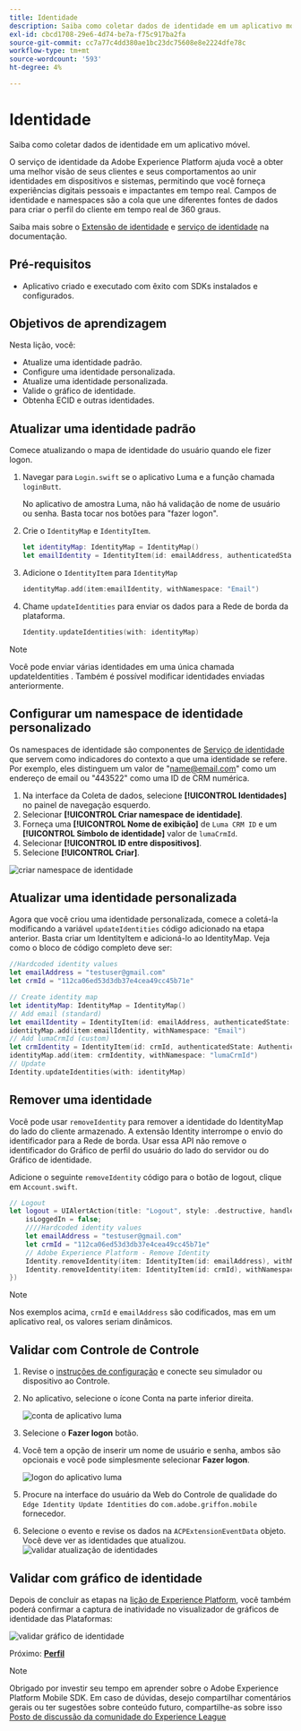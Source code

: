 ```yaml
---
title: Identidade
description: Saiba como coletar dados de identidade em um aplicativo móvel.
exl-id: cbcd1708-29e6-4d74-be7a-f75c917ba2fa
source-git-commit: cc7a77c4dd380ae1bc23dc75608e8e2224dfe78c
workflow-type: tm+mt
source-wordcount: '593'
ht-degree: 4%

---
```


# Identidade

Saiba como coletar dados de identidade em um aplicativo móvel.

O serviço de identidade da Adobe Experience Platform ajuda você a obter uma melhor visão de seus clientes e seus comportamentos ao unir identidades em dispositivos e sistemas, permitindo que você forneça experiências digitais pessoais e impactantes em tempo real. Campos de identidade e namespaces são a cola que une diferentes fontes de dados para criar o perfil do cliente em tempo real de 360 graus.

Saiba mais sobre o [Extensão de identidade](https://aep-sdks.gitbook.io/docs/foundation-extensions/identity-for-edge-network) e [serviço de identidade](https://experienceleague.adobe.com/docs/experience-platform/identity/home.html?lang=pt-BR) na documentação.

## Pré-requisitos

* Aplicativo criado e executado com êxito com SDKs instalados e configurados.

## Objetivos de aprendizagem

Nesta lição, você:

* Atualize uma identidade padrão.
* Configure uma identidade personalizada.
* Atualize uma identidade personalizada.
* Valide o gráfico de identidade.
* Obtenha ECID e outras identidades.

## Atualizar uma identidade padrão

Comece atualizando o mapa de identidade do usuário quando ele fizer logon.

1. Navegar para `Login.swift` se o aplicativo Luma e a função chamada `loginButt`.

   No aplicativo de amostra Luma, não há validação de nome de usuário ou senha. Basta tocar nos botões para &quot;fazer logon&quot;.

1. Crie o `IdentityMap` e `IdentityItem`.

   ```swift
   let identityMap: IdentityMap = IdentityMap()
   let emailIdentity = IdentityItem(id: emailAddress, authenticatedState: AuthenticatedState.authenticated)
   ```

1. Adicione o `IdentityItem` para `IdentityMap`

   ```swift
   identityMap.add(item:emailIdentity, withNamespace: "Email")
   ```

1. Chame `updateIdentities` para enviar os dados para a Rede de borda da plataforma.

   ```swift
   Identity.updateIdentities(with: identityMap)
   ```

>[!NOTE]
>
>Você pode enviar várias identidades em uma única chamada updateIdentities . Também é possível modificar identidades enviadas anteriormente.


## Configurar um namespace de identidade personalizado

Os namespaces de identidade são componentes de [Serviço de identidade](https://experienceleague.adobe.com/docs/experience-platform/identity/home.html?lang=en) que servem como indicadores do contexto a que uma identidade se refere. Por exemplo, eles distinguem um valor de &quot;name@email.com&quot; como um endereço de email ou &quot;443522&quot; como uma ID de CRM numérica.

1. Na interface da Coleta de dados, selecione **[!UICONTROL Identidades]** no painel de navegação esquerdo.
1. Selecionar **[!UICONTROL Criar namespace de identidade]**.
1. Forneça uma **[!UICONTROL Nome de exibição]** de `Luma CRM ID` e um **[!UICONTROL Símbolo de identidade]** valor de `lumaCrmId`.
1. Selecionar **[!UICONTROL ID entre dispositivos]**.
1. Selecione **[!UICONTROL Criar]**.

![criar namespace de identidade](assets/mobile-identity-create.png)

## Atualizar uma identidade personalizada

Agora que você criou uma identidade personalizada, comece a coletá-la modificando a variável `updateIdentities` código adicionado na etapa anterior. Basta criar um IdentityItem e adicioná-lo ao IdentityMap. Veja como o bloco de código completo deve ser:

```swift
//Hardcoded identity values
let emailAddress = "testuser@gmail.com"
let crmId = "112ca06ed53d3db37e4cea49cc45b71e"

// Create identity map
let identityMap: IdentityMap = IdentityMap()
// Add email (standard)
let emailIdentity = IdentityItem(id: emailAddress, authenticatedState: AuthenticatedState.authenticated)
identityMap.add(item:emailIdentity, withNamespace: "Email")
// Add lumaCrmId (custom)
let crmIdentity = IdentityItem(id: crmId, authenticatedState: AuthenticatedState.authenticated)
identityMap.add(item: crmIdentity, withNamespace: "lumaCrmId")
// Update
Identity.updateIdentities(with: identityMap)
```

## Remover uma identidade

Você pode usar `removeIdentity` para remover a identidade do IdentityMap do lado do cliente armazenado. A extensão Identity interrompe o envio do identificador para a Rede de borda. Usar essa API não remove o identificador do Gráfico de perfil do usuário do lado do servidor ou do Gráfico de identidade.

Adicione o seguinte `removeIdentity` código para o botão de logout, clique em `Account.swift`.

```swift
// Logout
let logout = UIAlertAction(title: "Logout", style: .destructive, handler: { (action) -> Void in
    isLoggedIn = false;
    ////Hardcoded identity values
    let emailAddress = "testuser@gmail.com"
    let crmId = "112ca06ed53d3db37e4cea49cc45b71e"
    // Adobe Experience Platform - Remove Identity
    Identity.removeIdentity(item: IdentityItem(id: emailAddress), withNamespace: "Email")
    Identity.removeIdentity(item: IdentityItem(id: crmId), withNamespace: "lumaCrmId")
})
```

>[!NOTE]
>Nos exemplos acima, `crmId` e `emailAddress` são codificados, mas em um aplicativo real, os valores seriam dinâmicos.

## Validar com Controle de Controle

1. Revise o [instruções de configuração](assurance.md) e conecte seu simulador ou dispositivo ao Controle.
1. No aplicativo, selecione o ícone Conta na parte inferior direita.

   ![conta de aplicativo luma](assets/mobile-identity-login.png)
1. Selecione o **Fazer logon** botão.
1. Você tem a opção de inserir um nome de usuário e senha, ambos são opcionais e você pode simplesmente selecionar **Fazer logon**.

   ![logon do aplicativo luma](assets/mobile-identity-login-final.png)
1. Procure na interface do usuário da Web do Controle de qualidade do `Edge Identity Update Identities` do `com.adobe.griffon.mobile` fornecedor.
1. Selecione o evento e revise os dados na `ACPExtensionEventData` objeto. Você deve ver as identidades que atualizou.
   ![validar atualização de identidades](assets/mobile-identity-validate-assurance.png)

## Validar com gráfico de identidade

Depois de concluir as etapas na [lição de Experience Platform](platform.md), você também poderá confirmar a captura de inatividade no visualizador de gráficos de identidade das Plataformas:

![validar gráfico de identidade](assets/mobile-identity-validate.png)


Próximo: **[Perfil](profile.md)**

>[!NOTE]
>
>Obrigado por investir seu tempo em aprender sobre o Adobe Experience Platform Mobile SDK. Em caso de dúvidas, desejo compartilhar comentários gerais ou ter sugestões sobre conteúdo futuro, compartilhe-as sobre isso [Posto de discussão da comunidade do Experience League](https://experienceleaguecommunities.adobe.com/t5/adobe-experience-platform-launch/tutorial-discussion-implement-adobe-experience-cloud-in-mobile/td-p/443796)
